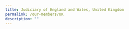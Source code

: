 ```yaml
---
title: Judiciary of England and Wales, United Kingdom
permalink: /our-members/UK
description: ""
---
```

